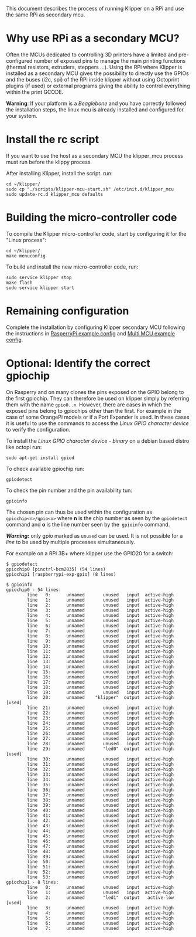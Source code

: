 This document describes the process of running Klipper on a RPi
and use the same RPi as secondary mcu.

Why use RPi as a secondary MCU?
===============================
Often the MCUs dedicated to controlling 3D printers have a limited and
pre-configured number of exposed pins to manage the main printing 
functions (thermal resistors, extruders, steppers ...).
Using the RPi where Klipper is installed as a secondary MCU gives the
possibility to directly use the GPIOs and the buses (i2c, spi) of the RPi
inside klipper without using Octoprint plugins (if used) or external
programs giving the ability to control everything within the print GCODE.

**Warning**: If your platform is a _Beaglebone_ and you have correctly followed the installation steps, the linux mcu is already installed and configured for your system.

Install the rc script
=====================

If you want to use the host as a secondary MCU the klipper_mcu process must run before the klippy process.

After installing Klipper, install the script. run:
```
cd ~/klipper/
sudo cp "./scripts/klipper-mcu-start.sh" /etc/init.d/klipper_mcu
sudo update-rc.d klipper_mcu defaults
```

Building the micro-controller code
==================================

To compile the Klipper micro-controller code, start by configuring it
for the "Linux process":
```
cd ~/klipper/
make menuconfig
```

To build and install the new micro-controller code, run:
```
sudo service klipper stop
make flash
sudo service klipper start
```

Remaining configuration
=======================

Complete the installation by configuring Klipper secondary MCU 
following the instructions in
[RasperryPi example config](../config/example-rasperry-pi.cfg) and
[Multi MCU example config](../config/example-multi-mcu.cfg).

Optional: Identify the correct gpiochip
=======================================
On Rasperry and on many clones the pins exposed on the GPIO belong to the first gpiochip. They can therefore be used on klipper simply by referring them with the name `gpio0..n`. 
However, there are cases in which the exposed pins belong to gpiochips other than the first. For example in the case of some OrangePi models or if a Port Expander is used. In these cases it is useful to use the commands to access the _Linux GPIO character device_ to verify the configuration.

To install the _Linux GPIO character device - binary_ on a debian based distro like octopi run:
```
sudo apt-get install gpiod
```

To check available gpiochip run:
```
gpiodetect
```

To check the pin number and the pin availability tun:
```
gpioinfo
```

The chosen pin can thus be used within the configuration as `gpiochip<n>/gpio<o>` where **n** is the chip number as seen by the `gpiodetect` command and **o** is the line number seen by the` gpioinfo` command.

***Warning:*** only gpio marked as `unused` can be used. It is not possible for a _line_ to be used by multiple processes simultaneously.

For example on a RPi 3B+ where klipper use the GPIO20 for a switch:
```
$ gpiodetect 
gpiochip0 [pinctrl-bcm2835] (54 lines)
gpiochip1 [raspberrypi-exp-gpio] (8 lines)

$ gpioinfo 
gpiochip0 - 54 lines:
        line   0:      unnamed       unused   input  active-high 
        line   1:      unnamed       unused   input  active-high 
        line   2:      unnamed       unused   input  active-high 
        line   3:      unnamed       unused   input  active-high 
        line   4:      unnamed       unused   input  active-high 
        line   5:      unnamed       unused   input  active-high 
        line   6:      unnamed       unused   input  active-high 
        line   7:      unnamed       unused   input  active-high 
        line   8:      unnamed       unused   input  active-high 
        line   9:      unnamed       unused   input  active-high 
        line  10:      unnamed       unused   input  active-high 
        line  11:      unnamed       unused   input  active-high 
        line  12:      unnamed       unused   input  active-high 
        line  13:      unnamed       unused   input  active-high 
        line  14:      unnamed       unused   input  active-high 
        line  15:      unnamed       unused   input  active-high 
        line  16:      unnamed       unused   input  active-high 
        line  17:      unnamed       unused   input  active-high 
        line  18:      unnamed       unused   input  active-high 
        line  19:      unnamed       unused   input  active-high 
        line  20:      unnamed    "klipper"  output  active-high [used]
        line  21:      unnamed       unused   input  active-high 
        line  22:      unnamed       unused   input  active-high 
        line  23:      unnamed       unused   input  active-high 
        line  24:      unnamed       unused   input  active-high 
        line  25:      unnamed       unused   input  active-high 
        line  26:      unnamed       unused   input  active-high 
        line  27:      unnamed       unused   input  active-high 
        line  28:      unnamed       unused   input  active-high 
        line  29:      unnamed       "led0"  output  active-high [used]
        line  30:      unnamed       unused   input  active-high 
        line  31:      unnamed       unused   input  active-high 
        line  32:      unnamed       unused   input  active-high 
        line  33:      unnamed       unused   input  active-high 
        line  34:      unnamed       unused   input  active-high 
        line  35:      unnamed       unused   input  active-high 
        line  36:      unnamed       unused   input  active-high 
        line  37:      unnamed       unused   input  active-high 
        line  38:      unnamed       unused   input  active-high 
        line  39:      unnamed       unused   input  active-high 
        line  40:      unnamed       unused   input  active-high 
        line  41:      unnamed       unused   input  active-high 
        line  42:      unnamed       unused   input  active-high 
        line  43:      unnamed       unused   input  active-high 
        line  44:      unnamed       unused   input  active-high 
        line  45:      unnamed       unused   input  active-high 
        line  46:      unnamed       unused   input  active-high 
        line  47:      unnamed       unused   input  active-high 
        line  48:      unnamed       unused   input  active-high 
        line  49:      unnamed       unused   input  active-high 
        line  50:      unnamed       unused   input  active-high 
        line  51:      unnamed       unused   input  active-high 
        line  52:      unnamed       unused   input  active-high 
        line  53:      unnamed       unused   input  active-high 
gpiochip1 - 8 lines:
        line   0:      unnamed       unused   input  active-high 
        line   1:      unnamed       unused   input  active-high 
        line   2:      unnamed       "led1"  output   active-low [used]
        line   3:      unnamed       unused   input  active-high 
        line   4:      unnamed       unused   input  active-high 
        line   5:      unnamed       unused   input  active-high 
        line   6:      unnamed       unused   input  active-high 
        line   7:      unnamed       unused   input  active-high 
```

